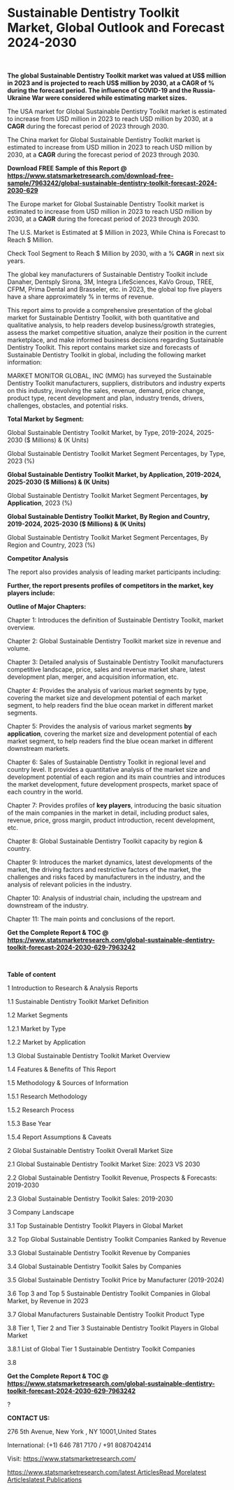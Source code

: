 <h1>Sustainable Dentistry Toolkit Market, Global Outlook and Forecast 2024-2030</h1><br/><p><strong>The global Sustainable Dentistry Toolkit market was valued at US$ million in 2023 and is projected to reach US$ million by 2030, at a <strong>CAGR</strong> of % during the forecast period. The influence of COVID-19 and the Russia-Ukraine War were considered while estimating market sizes.</strong></p>
 
 
 
 <p>The USA market for Global Sustainable Dentistry Toolkit market is estimated to increase from USD million in 2023 to reach USD million by 2030, at a <strong>CAGR</strong> during the forecast period of 2023 through 2030.</p>
 
 
 
 <p>The China market for Global Sustainable Dentistry Toolkit market is estimated to increase from USD million in 2023 to reach USD million by 2030, at a <strong>CAGR</strong> during the forecast period of 2023 through 2030.</p>
 
 
 
 <p><strong>Download FREE Sample of this Report @ <a href="https://www.statsmarketresearch.com/download-free-sample/7963242/global-sustainable-dentistry-toolkit-forecast-2024-2030-629">https://www.statsmarketresearch.com/download-free-sample/7963242/global-sustainable-dentistry-toolkit-forecast-2024-2030-629</a></strong></p>
 
 
 
 <p>The Europe market for Global Sustainable Dentistry Toolkit market is estimated to increase from USD million in 2023 to reach USD million by 2030, at a <strong>CAGR</strong> during the forecast period of 2023 through 2030.</p>
 
 
 
 <p>The U.S. Market is Estimated at $ Million in 2023, While China is Forecast to Reach $ Million.</p>
 
 
 
 <p>Check Tool Segment to Reach $ Million by 2030, with a % <strong>CAGR</strong> in next six years.</p>
 
 
 
 <p>The global key manufacturers of Sustainable Dentistry Toolkit include Danaher, Dentsply Sirona, 3M, Integra LifeSciences, KaVo Group, TREE, CFPM, Prima Dental and Brasseler, etc. in 2023, the global top five players have a share approximately % in terms of revenue.</p>
 
 
 
 <p>This report aims to provide a comprehensive presentation of the global market for Sustainable Dentistry Toolkit, with both quantitative and qualitative analysis, to help readers develop business/growth strategies, assess the market competitive situation, analyze their position in the current marketplace, and make informed business decisions regarding Sustainable Dentistry Toolkit. This report contains market size and forecasts of Sustainable Dentistry Toolkit in global, including the following market information:</p>
 
 
 
 <p>MARKET MONITOR GLOBAL, INC (MMG) has surveyed the Sustainable Dentistry Toolkit manufacturers, suppliers, distributors and industry experts on this industry, involving the sales, revenue, demand, price change, product type, recent development and plan, industry trends, drivers, challenges, obstacles, and potential risks.</p>
 
 
 
 <p><strong>Total Market by Segment:</strong></p>
 
 
 
 <p>Global Sustainable Dentistry Toolkit Market, by Type, 2019-2024, 2025-2030 ($ Millions) & (K Units)</p>
 
 
 
 <p>Global Sustainable Dentistry Toolkit Market Segment Percentages, by Type, 2023 (%)</p>
 
 
 
 <p><strong>Global Sustainable Dentistry Toolkit Market, <strong>by Application</strong>, 2019-2024, 2025-2030 ($ Millions) & (K Units)</strong></p>
 
 
 
 <p>Global Sustainable Dentistry Toolkit Market Segment Percentages, <strong>by Application</strong>, 2023 (%)</p>
 
 
 
 <p><strong>Global Sustainable Dentistry Toolkit Market, By Region and Country, 2019-2024, 2025-2030 ($ Millions) & (K Units)</strong></p>
 
 
 
 <p>Global Sustainable Dentistry Toolkit Market Segment Percentages, By Region and Country, 2023 (%)</p>
 
 
 
 <p><strong>Competitor Analysis</strong></p>
 
 
 
 <p>The report also provides analysis of leading market participants including:</p>
 
 
 
 <p><strong>Further, the report presents profiles of competitors in the market, <strong>key players</strong> include:</strong></p>
 
 
 
 <p><strong>Outline of Major Chapters:</strong></p>
 
 
 
 <p>Chapter 1: Introduces the definition of Sustainable Dentistry Toolkit, market overview.</p>
 
 
 
 <p>Chapter 2: Global Sustainable Dentistry Toolkit market size in revenue and volume.</p>
 
 
 
 <p>Chapter 3: Detailed analysis of Sustainable Dentistry Toolkit manufacturers competitive landscape, price, sales and revenue market share, latest development plan, merger, and acquisition information, etc.</p>
 
 
 
 <p>Chapter 4: Provides the analysis of various market segments by type, covering the market size and development potential of each market segment, to help readers find the blue ocean market in different market segments.</p>
 
 
 
 <p>Chapter 5: Provides the analysis of various market segments <strong>by application</strong>, covering the market size and development potential of each market segment, to help readers find the blue ocean market in different downstream markets.</p>
 
 
 
 <p>Chapter 6: Sales of Sustainable Dentistry Toolkit in regional level and country level. It provides a quantitative analysis of the market size and development potential of each region and its main countries and introduces the market development, future development prospects, market space of each country in the world.</p>
 
 
 
 <p>Chapter 7: Provides profiles of <strong>key players</strong>, introducing the basic situation of the main companies in the market in detail, including product sales, revenue, price, gross margin, product introduction, recent development, etc.</p>
 
 
 
 <p>Chapter 8: Global Sustainable Dentistry Toolkit capacity by region & country.</p>
 
 
 
 <p>Chapter 9: Introduces the market dynamics, latest developments of the market, the driving factors and restrictive factors of the market, the challenges and risks faced by manufacturers in the industry, and the analysis of relevant policies in the industry.</p>
 
 
 
 <p>Chapter 10: Analysis of industrial chain, including the upstream and downstream of the industry.</p>
 
 
 
 <p>Chapter 11: The main points and conclusions of the report.</p>
 
 
 
 <div><b>Get the Complete Report & TOC @ <a href="https://www.statsmarketresearch.com/global-sustainable-dentistry-toolkit-forecast-2024-2030-629-7963242">https://www.statsmarketresearch.com/global-sustainable-dentistry-toolkit-forecast-2024-2030-629-7963242</a></b></div>
 
 
 
 <p><br />
 
 <b>Table of content</b></p>
 
 
 
 <p>1 Introduction to Research & Analysis Reports<br />
 
 1.1 Sustainable Dentistry Toolkit Market Definition<br />
 
 1.2 Market Segments<br />
 
 1.2.1 Market by Type<br />
 
 1.2.2 Market by Application<br />
 
 1.3 Global Sustainable Dentistry Toolkit Market Overview<br />
 
 1.4 Features & Benefits of This Report<br />
 
 1.5 Methodology & Sources of Information<br />
 
 1.5.1 Research Methodology<br />
 
 1.5.2 Research Process<br />
 
 1.5.3 Base Year<br />
 
 1.5.4 Report Assumptions & Caveats<br />
 
 2 Global Sustainable Dentistry Toolkit Overall Market Size<br />
 
 2.1 Global Sustainable Dentistry Toolkit Market Size: 2023 VS 2030<br />
 
 2.2 Global Sustainable Dentistry Toolkit Revenue, Prospects & Forecasts: 2019-2030<br />
 
 2.3 Global Sustainable Dentistry Toolkit Sales: 2019-2030<br />
 
 3 Company Landscape<br />
 
 3.1 Top Sustainable Dentistry Toolkit Players in Global Market<br />
 
 3.2 Top Global Sustainable Dentistry Toolkit Companies Ranked by Revenue<br />
 
 3.3 Global Sustainable Dentistry Toolkit Revenue by Companies<br />
 
 3.4 Global Sustainable Dentistry Toolkit Sales by Companies<br />
 
 3.5 Global Sustainable Dentistry Toolkit Price by Manufacturer (2019-2024)<br />
 
 3.6 Top 3 and Top 5 Sustainable Dentistry Toolkit Companies in Global Market, by Revenue in 2023<br />
 
 3.7 Global Manufacturers Sustainable Dentistry Toolkit Product Type<br />
 
 3.8 Tier 1, Tier 2 and Tier 3 Sustainable Dentistry Toolkit Players in Global Market<br />
 
 3.8.1 List of Global Tier 1 Sustainable Dentistry Toolkit Companies<br />
 
 3.8</p>
 
 
 
 <div><b>Get the Complete Report & TOC @ <a href="https://www.statsmarketresearch.com/global-sustainable-dentistry-toolkit-forecast-2024-2030-629-7963242">https://www.statsmarketresearch.com/global-sustainable-dentistry-toolkit-forecast-2024-2030-629-7963242</a></b></div>
 
 
 
 <p>? </p>
 
 
 
 <p><b>CONTACT US:</b><br />
 
 276 5th Avenue, New York , NY 10001,United States<br />
 
 International: (+1) 646 781 7170 / +91 8087042414<br />
 
 Visit: <a href="https://www.statsmarketresearch.com/">https://www.statsmarketresearch.com/</a><br />
 
 <a href="https://gyeongbokgung.com">https://www.statsmarketresearch.com/</a><a href="https://hallyeomaritime.com">latest Articles</a><a href="https://jingwansa.com">Read More</a><a href="https://nguoiviet.jp/">latest Articles</a><a href="https://www.intelmarketresearch.com/">latest Publications</a></p>